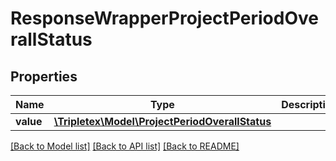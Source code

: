 # ResponseWrapperProjectPeriodOverallStatus

## Properties
Name | Type | Description | Notes
------------ | ------------- | ------------- | -------------
**value** | [**\Tripletex\Model\ProjectPeriodOverallStatus**](ProjectPeriodOverallStatus.md) |  | [optional] 

[[Back to Model list]](../../README.md#documentation-for-models) [[Back to API list]](../../README.md#documentation-for-api-endpoints) [[Back to README]](../../README.md)

